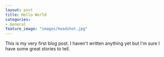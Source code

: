 ```yaml
---
layout: post
title: Hello World
categories:
- General
feature_image: "images/headshot.jpg"
---
```


This is my very first blog post. I haven't written anything yet but I'm sure I have some great stories to tell.
